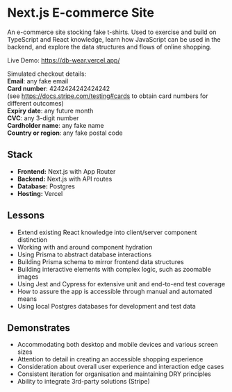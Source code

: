 # Next.js E-commerce Site

An e-commerce site stocking fake t-shirts. Used to exercise and build on TypeScript and React knowledge, learn how JavaScript can be used in the backend, and explore the data structures and flows of online shopping.

Live Demo: https://db-wear.vercel.app/

Simulated checkout details:  
**Email**: any fake email  
**Card number**: 4242424242424242  
(see https://docs.stripe.com/testing#cards to obtain card numbers for different outcomes)  
**Expiry date**: any future month  
**CVC**: any 3-digit number  
**Cardholder name**: any fake name  
**Country or region**: any fake postal code  

## Stack
- **Frontend:** Next.js with App Router
- **Backend:** Next.js with API routes
- **Database:** Postgres
- **Hosting:** Vercel

## Lessons
- Extend existing React knowledge into client/server component distinction
- Working with and around component hydration
- Using Prisma to abstract database interactions
- Building Prisma schema to mirror frontend data structures
- Building interactive elements with complex logic, such as zoomable images
- Using Jest and Cypress for extensive unit and end-to-end test coverage
- How to assure the app is accessible through manual and automated means
- Using local Postgres databases for development and test data

## Demonstrates
- Accommodating both desktop and mobile devices and various screen sizes
- Attention to detail in creating an accessible shopping experience
- Consideration about overall user experience and interaction edge cases
- Consistent iteration for organisation and maintaining DRY principles
- Ability to integrate 3rd-party solutions (Stripe)

